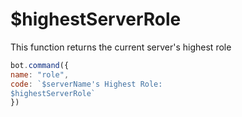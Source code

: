 # $highestServerRole

This function returns the current server's highest role

```javascript
bot.command({
name: "role", 
code: `$serverName's Highest Role:
$highestServerRole`
})
```

